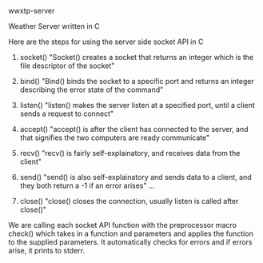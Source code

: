 wwxtp-server

Weather Server written in C

Here are the steps for using the server side socket API in C

1. socket() "Socket() creates a socket that returns an integer which is the file descriptor of the socket"

2. bind() "Bind() binds the socket to a specific port and returns an integer describing the error state of the command"

3. listen() "listen() makes the server listen at a specified port, until a client sends a request to connect"

4. accept() "accept() is after the client has connected to the server, and that signifies the two computers are ready communicate"

5. recv() "recv() is fairly self-explainatory, and receives data from the client"

6. send() "send() is also self-explainatory and sends data to a client, and they both return a -1 if an error arises"
...

7. close() "close() closes the connection, usually listen is called after close()"

We are calling each socket API function with the preprocessor macro check() which takes in a function and parameters and applies the function to the supplied parameters. It automatically checks for errors and if errors arise, it prints to stderr.
